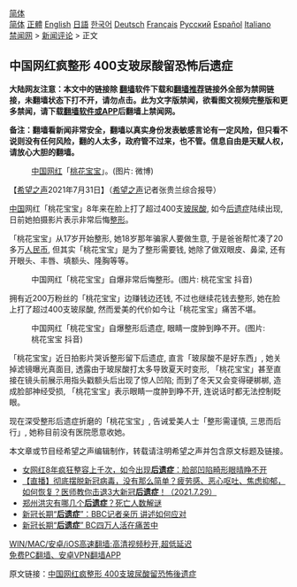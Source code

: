  <!-- 面包屑导航 --> <div class="breadcrumb"><!-- GTranslate: https://gtranslate.io/ -->  <div class="switcher notranslate">  <div class="selected">  <a href="#" onclick="return false;"> 简体</a>  </div>  <div class="option">  <a href="https://www.bannedbook.org" onclick="doGTranslate('zh-CN|zh-CN');jQuery('div.switcher div.selected a').html(jQuery(this).html());return false;" title="简体中文" class="nturl selected"> 简体</a>  <a href="https://www.bannedbook.org/zh-tw/" onclick="doGTranslate('zh-CN|zh-TW');jQuery('div.switcher div.selected a').html(jQuery(this).html());return false;" title="繁體中文" class="nturl"> 正體</a>  <a href="https://www.bannedbook.org/en/" onclick="doGTranslate('zh-CN|en');jQuery('div.switcher div.selected a').html(jQuery(this).html());return false;" title="English" class="nturl"> English</a>  <a href="https://www.bannedbook.org/ja/" onclick="doGTranslate('zh-CN|ja');jQuery('div.switcher div.selected a').html(jQuery(this).html());return false;" title="日本語" class="nturl"> 日語</a>  <a href="https://www.bannedbook.org/ko/" onclick="doGTranslate('zh-CN|ko');jQuery('div.switcher div.selected a').html(jQuery(this).html());return false;" title="한국어" class="nturl"> 한국어</a>  <a href="https://www.bannedbook.org/de/" onclick="doGTranslate('zh-CN|de');jQuery('div.switcher div.selected a').html(jQuery(this).html());return false;" title="Deutsch" class="nturl"> Deutsch</a>  <a href="https://www.bannedbook.org/fr/" onclick="doGTranslate('zh-CN|fr');jQuery('div.switcher div.selected a').html(jQuery(this).html());return false;" title="Français" class="nturl"> Français</a>  <a href="https://www.bannedbook.org/ru/" onclick="doGTranslate('zh-CN|ru');jQuery('div.switcher div.selected a').html(jQuery(this).html());return false;" title="Русский" class="nturl"> Русский</a>  <a href="https://www.bannedbook.org/es/" onclick="doGTranslate('zh-CN|es');jQuery('div.switcher div.selected a').html(jQuery(this).html());return false;" title="Español" class="nturl"> Español</a>  <a href="https://www.bannedbook.org/it/" onclick="doGTranslate('zh-CN|it');jQuery('div.switcher div.selected a').html(jQuery(this).html());return false;" title="Italiano" class="nturl"> Italiano</a>  </div>  </div>      <div class='breadcrumb-sub'><!-- Breadcrumb NavXT 6.3.0 --> <a href="https://www.bannedbook.org/" class="home">禁闻网</a> &gt; <a href="https://www.bannedbook.org/bnews/comments/" class="category">新闻评论</a> &gt; 正文</div></div><h2>中国网红疯整形 400支玻尿酸留恐怖后遗症</h2> <p class="notice"><b>大陆网友注意：本文中的链接除 <a href="https://github.com/bannedbook/fanqiang" >翻墙</a>软件下载和<a href="https://github.com/killgcd/justmysocks/blob/master/README.md">翻墙推荐</a>链接外全部为禁网链接，未翻墙状态下打不开，请勿点击。此为文字版禁闻，欲看图文视频完整版和更多禁闻，请下载<a href="https://github.com/bannedbook/fanqiang">翻墙软件或APP</a>后翻墙上禁闻网。</p><p>备注：翻墙看新闻非常安全，翻墙以真实身份发表敏感言论有一定风险，但只看不说则没有任何风险，翻的人太多，政府管不过来，也不管。信息自由是天赋人权，请放心大胆的翻墙。</b></p>  <div class="entry"> <figure><figcaption><a href="https://www.bannedbook.org/bnews/tag/%E4%B8%AD%E5%9B%BD/" class="st_tag internal_tag" rel="tag" title="标签 中国 下的日志">中国</a><a href="https://www.bannedbook.org/bnews/tag/%e7%bd%91%e7%ba%a2/" class="st_tag internal_tag" rel="tag" title="标签 网红 下的日志">网红</a>「<a href="https://www.bannedbook.org/bnews/tag/%E6%A1%83%E8%8A%B1/" class="st_tag internal_tag" rel="tag" title="标签 桃花 下的日志">桃花</a><a href="https://www.bannedbook.org/bnews/tag/%e5%ae%9d%e5%ae%9d/" class="st_tag internal_tag" rel="tag" title="标签 宝宝 下的日志">宝宝</a>」。(图片: 微博)</figcaption></figure> <p>【<span class='wp_keywordlink_affiliate'><a href="https://www.soundofhope.org" title="希望之声" target="_blank">希望之声</a></span>2021年7月31日】（<a href="https://www.bannedbook.org/bnews/tag/%e5%b8%8c%e6%9c%9b%e4%b9%8b%e5%a3%b0/" class="st_tag internal_tag" rel="tag" title="标签 希望之声 下的日志">希望之声</a>记者张贵兰综合报导）</p> <p><span class='wp_keywordlink_affiliate'><a href="https://www.bannedbook.org/" title="中国" target="_blank">中国</a></span>网红「桃花宝宝」8年来在脸上打了超过400支<a href="https://www.bannedbook.org/bnews/tag/%E7%8E%BB%E5%B0%BF%E9%85%B8/" class="st_tag internal_tag" rel="tag" title="标签 玻尿酸 下的日志">玻尿酸</a>, 如今<a href="https://www.bannedbook.org/bnews/tag/%E5%90%8E%E9%81%97%E7%97%87/" class="st_tag internal_tag" rel="tag" title="标签 后遗症 下的日志">后遗症</a>陆续出现, 日前她拍摄影片表示非常后悔<a href="https://www.bannedbook.org/bnews/tag/%e6%95%b4%e5%bd%a2/" class="st_tag internal_tag" rel="tag" title="标签 整形 下的日志">整形</a>。</p>  <p>「桃花宝宝」从17岁开始整形, 她18岁那年骗家人要做生意, 于是爸爸帮忙凑了20多万<a href="https://www.bannedbook.org/bnews/tag/%e4%ba%ba%e6%b0%91%e5%b8%81/" class="st_tag internal_tag" rel="tag" title="标签 人民币 下的日志">人民币</a>, 但其实「桃花宝宝」是为了整形需要钱, 她除了做双眼皮、鼻梁, 还有开眼头、丰唇、填额头、隆胸等等。</p> <figure><figcaption>中国网红「桃花宝宝」自爆非常后悔整形。(图片: 桃花宝宝 抖音)</figcaption></figure> <p>拥有近200万粉丝的「桃花宝宝」边赚钱边还钱, 不过也继续花钱去整形, 她在脸上打了超过400支玻尿酸, 然而爱美的代价如今让「桃花宝宝」痛苦不堪。</p>  <figure><figcaption>中国网红「桃花宝宝」自爆整形后遗症, 眼睛一度肿到睁不开。(图片: 桃花宝宝 抖音)</figcaption></figure> <p>「桃花宝宝」近日拍影片哭诉整形留下后遗症, 直言「玻尿酸不是好东西」, 她关掉滤镜曝光真面目, 透露由于玻尿酸打太多导致夏天时变形, 「桃花宝宝」甚至直接在镜头前展示用指头戳额头后出现了惊人凹陷; 而到了冬天又会变得硬梆梆, 造成脸部神经受损, 「桃花宝宝」表示眼睛一度肿到睁不开, 连说话时都无法控制眨眼。</p> <p>现在深受整形后遗症折磨的「桃花宝宝」, 告诫爱美人士「整形需谨慎, 三思而后行」, 她称目前没有医院愿意收她。</p>  <p>本文章或节目经希望之声编辑制作，转载请注明希望之声并包含原文标题及链接。 </p> <ul class='op-related-articles' title='相关阅读'> <li><a href='https://www.bannedbook.org/bnews/yule/20210731/1597459.html' target='_blank'>女网红8年疯狂整容上千次，如今出现<b>后遗症</b>：脸部凹陷畸形眼晴睁不开</a></li> <li><a href='https://www.bannedbook.org/bnews/bannedvideo/20210729/1596510.html' target='_blank'>【直播】彻底摆脱新冠病毒，没有那么简单？疲劳感、恶心呕吐、焦虑抑郁，如何恢复？医师教你击退3大新冠<b>后遗症</b>！（2021.7.29）</a></li> <li><a href='https://www.bannedbook.org/bnews/comments/20210727/1594886.html' target='_blank'>郑州洪灾有哪几个<b>后遗症</b>？死亡人数解谜</a></li> <li><a href='https://www.bannedbook.org/bnews/cnnews/20210726/1594497.html' target='_blank'>新冠长期“<b>后遗症</b>”：BBC记者亲历 讲述如何应对</a></li> <li><a href='https://www.bannedbook.org/bnews/cnnews/20210726/1594221.html' target='_blank'>新冠长期“<b>后遗症</b>” BC四万人活在痛苦中</a></li> </ul> <p class="texttj"> <a href="https://github.com/bannedbook/fanqiang/wiki/V2ray%E6%9C%BA%E5%9C%BA" target="_blank">WIN/MAC/安卓/iOS高速翻墙:高清视频秒开,超低延迟</a><br/> <a href="https://github.com/bannedbook/fanqiang/wiki/%E7%A6%81%E9%97%BB%E7%BD%91%E5%AE%89%E5%8D%93%E7%BF%BB%E5%A2%99%E6%96%B0%E9%97%BBAPP" target="_blank">免费PC翻墙、安卓VPN翻墙APP</a></p> <p>原文链接：<a class="src_link"  href="https://www.soundofhope.org/post/531035" target="_blank">中国网红疯整形 400支玻尿酸留恐怖後遗症</a></p><a name='sharetosocial'></a>  <div style="margin-bottom:5px;padding-bottom:5px;clear:both"> <div id="archive-pix-1" class="banner-ads"> <!-- AuctionX Display platform tag START --> <div id="26318x728x90x621x_ADSLOT2" clicktrack="%%CLICK_URL_ESC%%"></div> <!-- AuctionX Display platform tag END --> </div> <div id="archive-pix-2" class="banner-ads"> <!-- AuctionX Display platform tag START --> <div id="26315x300x250x621x_ADSLOT2" clicktrack="%%CLICK_URL_ESC%%"></div> <!-- AuctionX Display platform tag END --> </div> </div>  <div id="archive-pix-1" class="banner-ads"> <!-- AuctionX Display platform tag START --> <div id="26318x728x90x621x_ADSLOT3" clicktrack="%%CLICK_URL_ESC%%"></div> <!-- AuctionX Display platform tag END --> </div> </div><!--END ENTRY--> 